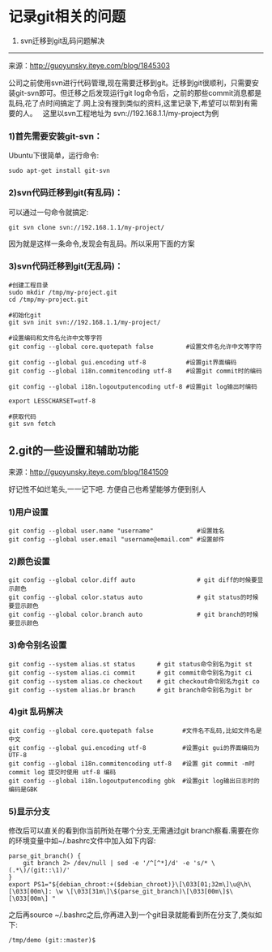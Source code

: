 记录git相关的问题
=====

1. svn迁移到git乱码问题解决
-----
来源：http://guoyunsky.iteye.com/blog/1845303

  公司之前使用svn进行代码管理,现在需要迁移到git。迁移到git很顺利，只需要安装git-svn即可。但迁移之后发现运行git log命令后，之前的那些commit消息都是乱码,花了点时间搞定了.网上没有搜到类似的资料,这里记录下,希望可以帮到有需要的人。
 
  这里以svn工程地址为 svn://192.168.1.1/my-project为例
### 1)首先需要安装git-svn：
  Ubuntu下很简单，运行命令:

    sudo apt-get install git-svn

### 2)svn代码迁移到git(有乱码)：
  可以通过一句命令就搞定:

    git svn clone svn://192.168.1.1/my-project/

  因为就是这样一条命令,发现会有乱码。所以采用下面的方案
 
### 3)svn代码迁移到git(无乱码)：

    #创建工程目录  
    sudo mkdir /tmp/my-project.git  
    cd /tmp/my-project.git  
      
    #初始化git  
    git svn init svn://192.168.1.1/my-project/  
      
    #设置编码和文件名允许中文等字符  
    git config --global core.quotepath false         #设置文件名允许中文等字符  
    git config --global gui.encoding utf-8           #设置git界面编码  
    git config --global i18n.commitencoding utf-8    #设置git commit时的编码  
    git config --global i18n.logoutputencoding utf-8 #设置git log输出时编码  
    export LESSCHARSET=utf-8  
      
    #获取代码  
    git svn fetch


2.git的一些设置和辅助功能
-----
来源：http://guoyunsky.iteye.com/blog/1841509

好记性不如烂笔头,一一记下吧. 方便自己也希望能够方便到别人
 
### 1)用户设置

    git config --global user.name "username"            #设置姓名
    git config --global user.email "username@email.com" #设置邮件

### 2)颜色设置

    git config --global color.diff auto                 # git diff的时候要显示颜色
    git config --global color.status auto               # git status的时候要显示颜色
    git config --global color.branch auto               # git branch的时候要显示颜色

### 3)命令别名设置

    git config --system alias.st status      # git status命令别名为git st
    git config --system alias.ci commit      # git commit命令别名为git ci
    git config --system alias.co checkout    # git checkout命令别名为git co
    git config --system alias.br branch      # git branch命令别名为git br

### 4)git 乱码解决

    git config --global core.quotepath false        #文件名不乱码,比如文件名是中文
    git config --global gui.encoding utf-8          #设置git gui的界面编码为UTF-8
    git config --global i18n.commitencoding utf-8   #设置 git commit -m时commit log 提交时使用 utf-8 编码
    git config --global i18n.logoutputencoding gbk  #设置git log输出日志时的编码是GBK

### 5)显示分支

修改后可以直关的看到你当前所处在哪个分支,无需通过git branch察看.需要在你的环境变量中如~/.bashrc文件中加入如下内容:

    parse_git_branch() {  
        git branch 2> /dev/null | sed -e '/^[^*]/d' -e 's/* \(.*\)/(git::\1)/'  
    }  
    export PS1="${debian_chroot:+($debian_chroot)}\[\033[01;32m\]\u@\h\[\033[00m\]: \w \[\033[31m\]\$(parse_git_branch)\[\033[00m\]$\[\033[00m\] "  

  之后再source ~/.bashrc之后,你再进入到一个git目录就能看到所在分支了,类似如下:

    /tmp/demo (git::master)$
